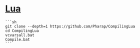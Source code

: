 # [Lua](https://www.lua.org/)

````{tab} From source
```sh
git clone --depth=1 https://github.com/Pharap/CompilingLua
cd CompilingLua
vcvarsall.bat
Compile.bat
```
````